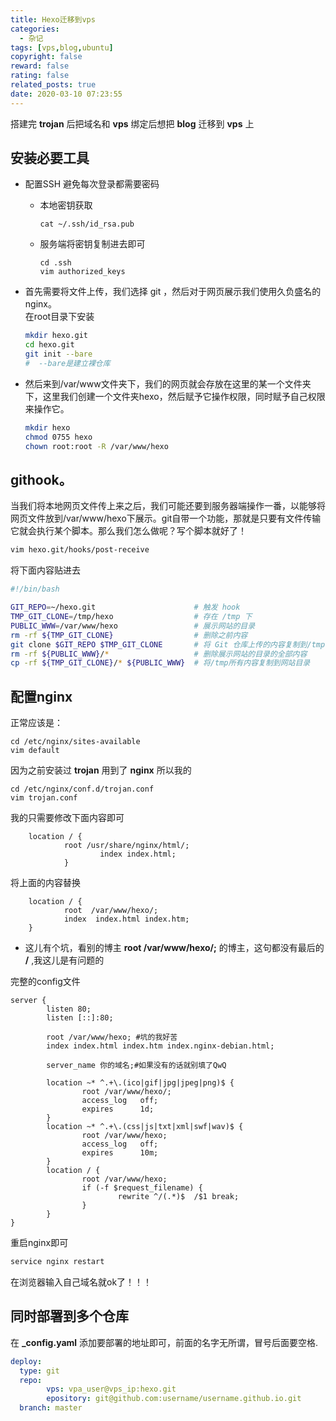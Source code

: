 ```yaml
---
title: Hexo迁移到vps
categories:
  - 杂记
tags: [vps,blog,ubuntu]
copyright: false
reward: false
rating: false
related_posts: true
date: 2020-03-10 07:23:55
---
```


搭建完 **trojan** 后把域名和 **vps** 绑定后想把 **blog** 迁移到 **vps** 上

## 安装必要工具

 - 配置SSH
    避免每次登录都需要密码
    - 本地密钥获取
        ```
        cat ~/.ssh/id_rsa.pub
        ```
    - 服务端将密钥复制进去即可
        ```
        cd .ssh
        vim authorized_keys 
        ```

 - 首先需要将文件上传，我们选择 git ，然后对于网页展示我们使用久负盛名的 nginx。   
    在root目录下安装
    ```bash
    mkdir hexo.git
    cd hexo.git
    git init --bare 
    #  --bare是建立裸仓库
    ```
 - 然后来到/var/www文件夹下，我们的网页就会存放在这里的某一个文件夹下，这里我们创建一个文件夹hexo，然后赋予它操作权限，同时赋予自己权限来操作它。

    ```sh
    mkdir hexo
    chmod 0755 hexo
    chown root:root -R /var/www/hexo
    ```

## githook。

当我们将本地网页文件传上来之后，我们可能还要到服务器端操作一番，以能够将网页文件放到/var/www/hexo下展示。git自带一个功能，那就是只要有文件传输它就会执行某个脚本。那么我们怎么做呢？写个脚本就好了！

```sh
vim hexo.git/hooks/post-receive
```
将下面内容贴进去

```sh
#!/bin/bash

GIT_REPO=~/hexo.git                      # 触发 hook
TMP_GIT_CLONE=/tmp/hexo                  # 存在 /tmp 下
PUBLIC_WWW=/var/www/hexo                 # 展示网站的目录
rm -rf ${TMP_GIT_CLONE}                  # 删除之前内容
git clone $GIT_REPO $TMP_GIT_CLONE       # 将 Git 仓库上传的内容复制到/tmp
rm -rf ${PUBLIC_WWW}/*                   # 删除展示网站的目录的全部内容
cp -rf ${TMP_GIT_CLONE}/* ${PUBLIC_WWW}  # 将/tmp所有内容复制到网站目录
```
## 配置nginx

正常应该是：
```
cd /etc/nginx/sites-available
vim default
```
因为之前安装过 **trojan** 用到了 **nginx** 所以我的

```
cd /etc/nginx/conf.d/trojan.conf
vim trojan.conf
```
我的只需要修改下面内容即可

        location / {
                root /usr/share/nginx/html/;
                        index index.html;
                }


将上面的内容替换

        location / {
                root  /var/www/hexo/;
                index  index.html index.htm;
        }

 - 这儿有个坑，看别的博主 **root  /var/www/hexo/;** 的博主，这句都没有最后的 **\/** ,我这儿是有问题的

完整的config文件

    server {
            listen 80;
            listen [::]:80;

            root /var/www/hexo; #坑的我好苦
            index index.html index.htm index.nginx-debian.html;

            server_name 你的域名;#如果没有的话就别填了QwQ
        
            location ~* ^.+\.(ico|gif|jpg|jpeg|png)$ {
                    root /var/www/hexo/;
                    access_log   off;
                    expires      1d;
            }
            location ~* ^.+\.(css|js|txt|xml|swf|wav)$ {
                    root /var/www/hexo;
                    access_log   off;
                    expires      10m;
            }
            location / {
                    root /var/www/hexo;
                    if (-f $request_filename) {
                            rewrite ^/(.*)$  /$1 break;
                    }
            }
    }


重启nginx即可
```bash
service nginx restart
```

在浏览器输入自己域名就ok了！！！


## 同时部署到多个仓库

在 **_config.yaml** 添加要部署的地址即可，前面的名字无所谓，冒号后面要空格.

```yaml
deploy:
  type: git
  repo: 
        vps: vpa_user@vps_ip:hexo.git 
        epository: git@github.com:username/username.github.io.git
  branch: master  
```
